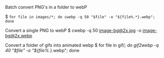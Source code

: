 Batch convert PNG's in a folder to webP

$ `for file in images/*; do cwebp -q 50 "$file" -o "${file%.*}.webp"; done`


Convert a single PNG to webP
$ cwebp -q 50 image-bg@2x.jpg -o image-bg@2x.webp


Convert a folder of gifs into animated webp 
$ for file in gif/*; do gif2webp -q 40 "$file" -o "${file%.*}.webp"; done

